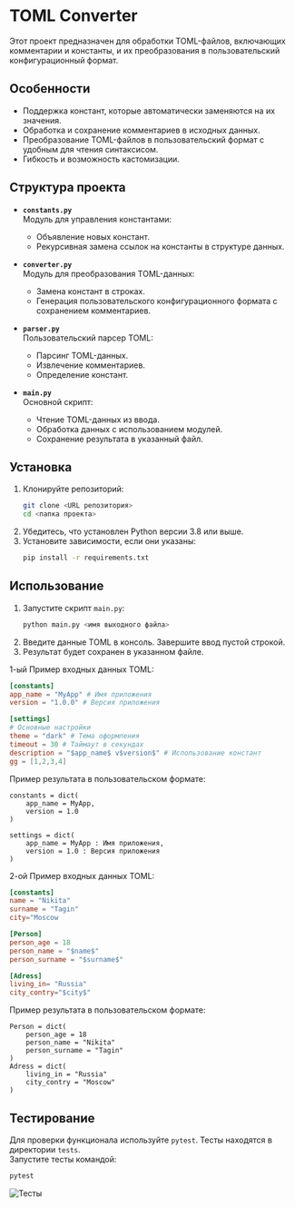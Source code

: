 # **TOML Converter**  

Этот проект предназначен для обработки TOML-файлов, включающих комментарии и константы, и их преобразования в пользовательский конфигурационный формат.  

## **Особенности**
- Поддержка констант, которые автоматически заменяются на их значения.
- Обработка и сохранение комментариев в исходных данных.
- Преобразование TOML-файлов в пользовательский формат с удобным для чтения синтаксисом.
- Гибкость и возможность кастомизации.  

## **Структура проекта**
- **`constants.py`**  
  Модуль для управления константами:
  - Объявление новых констант.
  - Рекурсивная замена ссылок на константы в структуре данных.  

- **`converter.py`**  
  Модуль для преобразования TOML-данных:
  - Замена констант в строках.
  - Генерация пользовательского конфигурационного формата с сохранением комментариев.

- **`parser.py`**  
  Пользовательский парсер TOML:
  - Парсинг TOML-данных.
  - Извлечение комментариев.
  - Определение констант.

- **`main.py`**  
  Основной скрипт:
  - Чтение TOML-данных из ввода.
  - Обработка данных с использованием модулей.
  - Сохранение результата в указанный файл.

## **Установка**
1. Клонируйте репозиторий:  
   ```bash
   git clone <URL репозитория>
   cd <папка проекта>
   ```
2. Убедитесь, что установлен Python версии 3.8 или выше.  
3. Установите зависимости, если они указаны:  
   ```bash
   pip install -r requirements.txt
   ```

## **Использование**
1. Запустите скрипт `main.py`:  
   ```bash
   python main.py <имя выходного файла>
   ```
2. Введите данные TOML в консоль. Завершите ввод пустой строкой.  
3. Результат будет сохранен в указанном файле.

1-ый Пример входных данных TOML:  
```toml
[constants]
app_name = "MyApp" # Имя приложения
version = "1.0.0" # Версия приложения

[settings]
# Основные настройки
theme = "dark" # Тема оформления
timeout = 30 # Таймаут в секундах
description = "$app_name$ v$version$" # Использование констант
gg = [1,2,3,4]

```

Пример результата в пользовательском формате:  
```plaintext
constants = dict(
    app_name = MyApp,
    version = 1.0
)

settings = dict(
    app_name = MyApp : Имя приложения,
    version = 1.0 : Версия приложения
)
```

2-ой Пример входных данных TOML:  
```toml
[constants]
name = "Nikita"
surname = "Tagin"
city="Moscow

[Person]
person_age = 18
person_name = "$name$"
person_surname = "$surname$"

[Adress]
living_in= "Russia"
city_contry="$city$"
```

Пример результата в пользовательском формате:  
```plaintext
Person = dict(
    person_age = 18
    person_name = "Nikita"
    person_surname = "Tagin"
)
Adress = dict(
    living_in = "Russia"
    city_contry = "Moscow"
)
```

## **Тестирование**
Для проверки функционала используйте `pytest`. Тесты находятся в директории `tests`.  
Запустите тесты командой:  
```bash
pytest
```

![Тесты](https://i.imgur.com/caKZ4HW.png)
